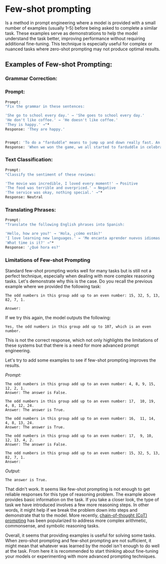 # Few-shot prompting
Is a method in prompt engineering where a model is provided with a small number of examples (usually 1–5) before being asked to complete a similar task. These examples serve as demonstrations to help the model understand the task better, improving performance without requiring additional fine-tuning. This technique is especially useful for complex or nuanced tasks where zero-shot prompting may not produce optimal results.

## Examples of Few-shot Prompting:

### Grammar Correction:
### Prompt:
```bash
Prompt:
"Fix the grammar in these sentences:

'She go to school every day.' → 'She goes to school every day.'
'He don't like coffee.' → 'He doesn't like coffee.'
'They is happy.' →"*
Response: 'They are happy.'


Prompt: 'To do a "farduddle" means to jump up and down really fast. An example of a sentence that uses the word farduddle is:'
Response: 'When we won the game, we all started to farduddle in celebration.'
```
### Text Classification:
```bash
Prompt:
"Classify the sentiment of these reviews:

'The movie was incredible, I loved every moment!' → Positive
'The food was terrible and overpriced.' → Negative
'The service was okay, nothing special.' →"*
Response: Neutral
```
### Translating Phrases:
```bash
Prompt:
"Translate the following English phrases into Spanish:

'Hello, how are you?' → 'Hola, ¿cómo estás?'
'I love learning new languages.' → 'Me encanta aprender nuevos idiomas.'
'What time is it?' →"*
Response: '¿Qué hora es?'
```

### Limitations of Few-shot Prompting

Standard few-shot prompting works well for many tasks but is still not a perfect technique, especially when dealing with more complex reasoning tasks. Let's demonstrate why this is the case. Do you recall the previous example where we provided the following task:

```
The odd numbers in this group add up to an even number: 15, 32, 5, 13, 82, 7, 1. 

Answer: 
```

If we try this again, the model outputs the following:

```
Yes, the odd numbers in this group add up to 107, which is an even number.
```

This is not the correct response, which not only highlights the limitations of these systems but that there is a need for more advanced prompt engineering. 

Let's try to add some examples to see if few-shot prompting improves the results.

*Prompt:*
```
The odd numbers in this group add up to an even number: 4, 8, 9, 15, 12, 2, 1.
Answer: The answer is False.

The odd numbers in this group add up to an even number: 17,  10, 19, 4, 8, 12, 24.
Answer: The answer is True.

The odd numbers in this group add up to an even number: 16,  11, 14, 4, 8, 13, 24.
Answer: The answer is True.

The odd numbers in this group add up to an even number: 17,  9, 10, 12, 13, 4, 2.
Answer: The answer is False.

The odd numbers in this group add up to an even number: 15, 32, 5, 13, 82, 7, 1. 
Answer: 
```

*Output:*
```
The answer is True.
```

That didn't work. It seems like few-shot prompting is not enough to get reliable responses for this type of reasoning problem. The example above provides basic information on the task. If you take a closer look, the type of task we have introduced involves a few more reasoning steps. In other words, it might help if we break the problem down into steps and demonstrate that to the model. More recently, [chain-of-thought (CoT) prompting]() has been popularized to address more complex arithmetic, commonsense, and symbolic reasoning tasks.

Overall, it seems that providing examples is useful for solving some tasks. When zero-shot prompting and few-shot prompting are not sufficient, it might mean that whatever was learned by the model isn't enough to do well at the task. From here it is recommended to start thinking about fine-tuning your models or experimenting with more advanced prompting techniques.